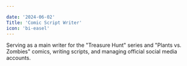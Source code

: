 ```yaml
---

date: '2024-06-02'
Title: 'Comic Script Writer'
icon: 'bi-easel'
---
```


Serving as a main writer for the "Treasure Hunt" series and "Plants vs. Zombies" comics, writing scripts, and managing official social media accounts.

